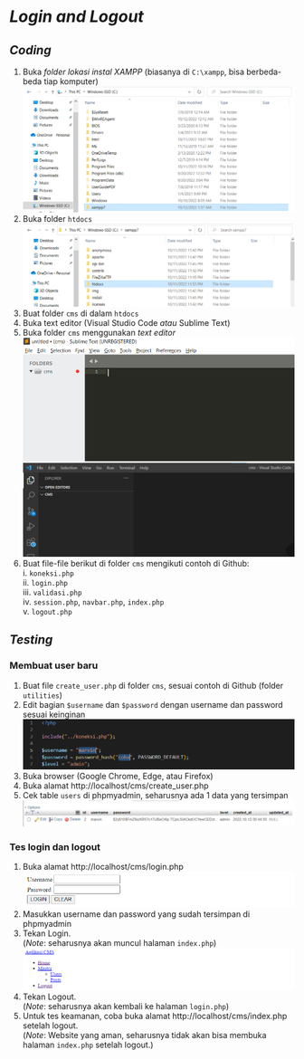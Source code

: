 # _Login and Logout_

## _Coding_

1. Buka *folder lokasi instal XAMPP* (biasanya di `C:\xampp`, bisa berbeda-beda tiap komputer)
![folder_xampp](./xampp_1.png)
2. Buka folder `htdocs`
![folder_htdocs](./xampp_2.png)
3. Buat folder `cms` di dalam `htdocs`
4. Buka text editor (Visual Studio Code _atau_ Sublime Text)
5. Buka folder `cms` menggunakan _text editor_
![sublime](./sublime_text.png)
![vscode](./vscode.png)
6. Buat file-file berikut di folder `cms` mengikuti contoh di Github:<br>
    i. `koneksi.php`<br>
    ii. `login.php`<br>
    iii. `validasi.php`<br>
    iv. `session.php`, `navbar.php`, `index.php`<br>
    v. `logout.php`

## _Testing_

### Membuat user baru
1. Buat file `create_user.php` di folder `cms`, sesuai contoh di Github (folder `utilities`)
2. Edit bagian `$username` dan `$password` dengan username dan password sesuai keinginan
![edit_file_create_user](./edit_create_user.png)
3. Buka browser (Google Chrome, Edge, atau Firefox)
4. Buka alamat http://localhost/cms/create_user.php
5. Cek table `users` di phpmyadmin, seharusnya ada 1 data yang tersimpan
![users_phpmyadmin](./users_phpmyadmin.png)

### Tes login dan logout
1. Buka alamat http://localhost/cms/login.php
![login_page](./login_page.png)
2. Masukkan username dan password yang sudah tersimpan di phpmyadmin
3. Tekan Login.<br>
(_Note_: seharusnya akan muncul halaman `index.php`)
![index_page](./index_page.png)
4. Tekan Logout.<br>
(_Note_: seharusnya akan kembali ke halaman `login.php`)
5. Untuk tes keamanan, coba buka alamat http://localhost/cms/index.php setelah logout.<br>
(_Note_: Website yang aman, seharusnya tidak akan bisa membuka halaman `index.php` setelah logout.)